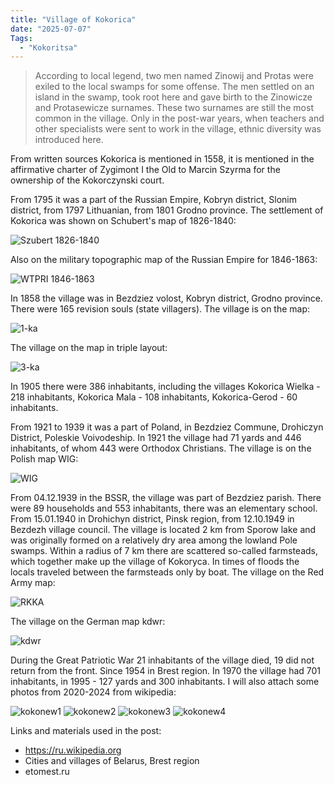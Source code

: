 ```yaml
---
title: "Village of Kokorica"
date: "2025-07-07"
Tags: 
  - "Kokoritsa"
---
```


> According to local legend, two men named Zinowij and Protas were exiled to the local swamps for some offense. The men settled on an island in the swamp, took root here and gave birth to the Zinowicze and Protasewicze surnames. These two surnames are still the most common in the village. Only in the post-war years, when teachers and other specialists were sent to work in the village, ethnic diversity was introduced here. 

From written sources Kokorica is mentioned in 1558, it is mentioned in the affirmative charter of Zygimont I the Old to Marcin Szyrma for the ownership of the Kokorczynski court.

From 1795 it was a part of the Russian Empire, Kobryn district, Slonim district, from 1797 Lithuanian, from 1801 Grodno province. The settlement of Kokorica was shown on Schubert's map of 1826-1840:

![Szubert 1826-1840](https://github.com/user-attachments/assets/eb15b7f3-54d6-49cc-8d36-f2093eb20c9e)

Also on the military topographic map of the Russian Empire for 1846-1863:

![WTPRI 1846-1863](https://github.com/user-attachments/assets/841d6be9-efbf-4ece-bbb2-91e837f42a2b)

In 1858 the village was in Bezdziez volost, Kobryn district, Grodno province. There were 165 revision souls (state villagers). The village is on the map:

![1-ka](https://github.com/user-attachments/assets/15d07f53-a619-4874-9ce3-7a76dedc0618)

The village on the map in triple layout:

![3-ka](https://github.com/user-attachments/assets/10827105-1683-4d4f-ac06-6af761ef6263)

In 1905 there were 386 inhabitants, including the villages Kokorica Wielka - 218 inhabitants, Kokorica Mala - 108 inhabitants, Kokorica-Gerod - 60 inhabitants.

From 1921 to 1939 it was a part of Poland, in Bezdziez Commune, Drohiczyn District, Poleskie Voivodeship. In 1921 the village had 71 yards and 446 inhabitants, of whom 443 were Orthodox Christians. The village is on the Polish map WIG:

![WIG](https://github.com/user-attachments/assets/24fe50f8-9557-43cf-a7d2-592a763f7480)

From 04.12.1939 in the BSSR, the village was part of Bezdziez parish. There were 89 households and 553 inhabitants, there was an elementary school. From 15.01.1940 in Drohichyn district, Pinsk region, from 12.10.1949 in Bezdezh village council. The village is located 2 km from Sporow lake and was originally formed on a relatively dry area among the lowland Pole swamps. Within a radius of 7 km there are scattered so-called farmsteads, which together make up the village of Kokoryca. In times of floods the locals traveled between the farmsteads only by boat. The village on the Red Army map:

![RKKA](https://github.com/user-attachments/assets/ac15a022-8b2d-47a2-9f01-efe68d51e9ba)

The village on the German map kdwr:

![kdwr](https://github.com/user-attachments/assets/998082d0-0901-4db1-86e8-62fb8273ceff)

During the Great Patriotic War 21 inhabitants of the village died, 19 did not return from the front. Since 1954 in Brest region. In 1970 the village had 701 inhabitants, in 1995 - 127 yards and 300 inhabitants. I will also attach some photos from 2020-2024 from wikipedia:

![kokonew1](https://github.com/user-attachments/assets/3cbfdfe9-04d9-43d5-98e0-4f97bf62dc2b)
![kokonew2](https://github.com/user-attachments/assets/3ed35189-9baa-41b6-af2f-23f5c33903d2)
![kokonew3](https://github.com/user-attachments/assets/695b8dfe-ddfd-4881-ad15-56553b81eb43)
![kokonew4](https://github.com/user-attachments/assets/587e9acd-7aa7-403c-adf2-408581cad649)

Links and materials used in the post:
- https://ru.wikipedia.org
- Cities and villages of Belarus, Brest region
- etomest.ru
